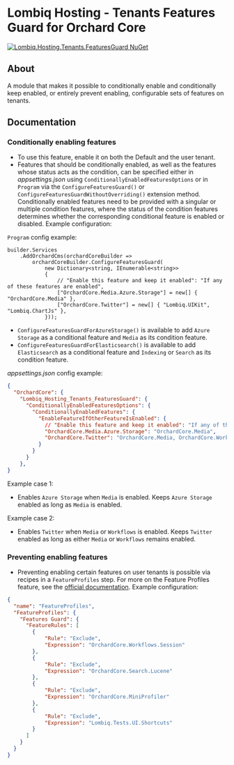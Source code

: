 # Lombiq Hosting - Tenants Features Guard for Orchard Core

[![Lombiq.Hosting.Tenants.FeaturesGuard NuGet](https://img.shields.io/nuget/v/Lombiq.Hosting.Tenants.FeaturesGuard?label=Lombiq.Hosting.Tenants.FeaturesGuard)](https://www.nuget.org/packages/Lombiq.Hosting.Tenants.FeaturesGuard/)

## About

A module that makes it possible to conditionally enable and conditionally keep enabled, or entirely prevent enabling, configurable sets of features on tenants.

## Documentation

### Conditionally enabling features

- To use this feature, enable it on both the Default and the user tenant.
- Features that should be conditionally enabled, as well as the features whose status acts as the condition, can be specified either in _appsettings.json_ using `ConditionallyEnabledFeaturesOptions` or in `Program` via the `ConfigureFeaturesGuard()` or `ConfigureFeaturesGuardWithoutOverriding()` extension method.
Conditionally enabled features need to be provided with a singular or multiple condition features, where the status of the condition features determines whether the corresponding conditional feature is enabled or disabled. Example configuration:

`Program` config example:
```
builder.Services
    .AddOrchardCms(orchardCoreBuilder =>
        orchardCoreBuilder.ConfigureFeaturesGuard(
            new Dictionary<string, IEnumerable<string>>
            {
                // "Enable this feature and keep it enabled": "If any of these features are enabled",
                ["OrchardCore.Media.Azure.Storage"] = new[] { "OrchardCore.Media" },
                ["OrchardCore.Twitter"] = new[] { "Lombiq.UIKit", "Lombiq.ChartJs" },
            }));
```

- `ConfigureFeaturesGuardForAzureStorage()` is available to add `Azure Storage` as a conditional feature and `Media` as its condition feature.
- `ConfigureFeaturesGuardForElasticsearch()` is available to add `Elasticsearch` as a conditional feature and `Indexing` or `Search` as its condition feature.

_appsettings.json_ config example:
```json
{
  "OrchardCore": {
    "Lombiq_Hosting_Tenants_FeaturesGuard": {
      "ConditionallyEnabledFeaturesOptions": {
        "ConditionallyEnabledFeatures": {
          "EnableFeatureIfOtherFeatureIsEnabled": {
            // "Enable this feature and keep it enabled": "If any of these features are enabled",
            "OrchardCore.Media.Azure.Storage": "OrchardCore.Media",
            "OrchardCore.Twitter": "OrchardCore.Media, OrchardCore.Workflows"
          }
        }
      }
    },
}
```

Example case 1:
- Enables `Azure Storage` when `Media` is enabled. Keeps `Azure Storage` enabled as long as `Media` is enabled.

Example case 2:
- Enables `Twitter` when `Media` or `Workflows` is enabled. Keeps `Twitter` enabled as long as either `Media` or `Workflows` remains enabled.

### Preventing enabling features

- Preventing enabling certain features on user tenants is possible via recipes in a `FeatureProfiles` step. For more on the Feature Profiles feature, see the [official documentation](https://docs.orchardcore.net/en/latest/docs/reference/modules/Tenants/#feature-profiles). Example configuration:

```json
{
  "name": "FeatureProfiles",
  "FeatureProfiles": {
    "Features Guard": {
      "FeatureRules": [
        {
            "Rule": "Exclude",
            "Expression": "OrchardCore.Workflows.Session"
        },
        {
            "Rule": "Exclude",
            "Expression": "OrchardCore.Search.Lucene"
        },
        {
            "Rule": "Exclude",
            "Expression": "OrchardCore.MiniProfiler"
        },
        {
            "Rule": "Exclude",
            "Expression": "Lombiq.Tests.UI.Shortcuts"
        }
      ]
    }
  }
}
```
